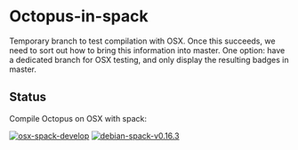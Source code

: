 # Octopus-in-spack

Temporary branch to test compilation with OSX. Once this succeeds, we need to sort out how to bring this information into master.
One option: have a dedicated branch for OSX testing, and only display the resulting badges in master. 

## Status

Compile Octopus on OSX with spack:

[![osx-spack-develop](https://github.com/fangohr/octopus-in-spack/actions/workflows/osx-spack-develop.yml/badge.svg)](https://github.com/fangohr/octopus-in-spack/actions/workflows/osx-spack-develop.yml)
[![debian-spack-v0.16.3](https://github.com/fangohr/octopus-in-spack/actions/workflows/osx-spack-v0.16.3.yml/badge.svg)](https://github.com/fangohr/octopus-in-spack/actions/workflows/osx-spack-v0.16.3.yml)





